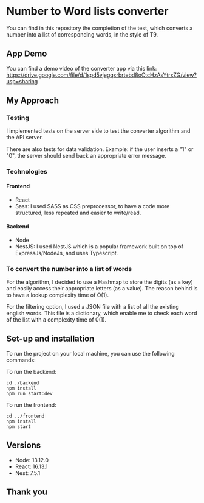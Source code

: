 # Number to Word lists converter

You can find in this repository the completion of the test, which converts a number into a list of corresponding words, in the style of T9.  

## App Demo

You can find a demo video of the converter app via this link: 
https://drive.google.com/file/d/1spd5vjegqxrbrtebd8oCtcHzAsYtrxZG/view?usp=sharing

## My Approach


### Testing

I implemented tests on the server side to test the converter algorithm and the API server. 

There are also tests for data validation. Example: if the user inserts a "1" or "0", the server should send back an appropriate error message. 

### Technologies 

#### Frontend

- React
- Sass: I used SASS as CSS preprocessor, to have a code more structured, less repeated and easier to write/read.

#### Backend

- Node
- NestJS: I used NestJS which is a popular framework built on top of ExpressJs/NodeJs, and uses Typescript.

### To convert the number into a list of words

For the algorithm, I decided to use a Hashmap to store the digits (as a key) and easily access their appropriate letters (as a value). The reason behind is to have a lookup complexity time of O(1).

For the filtering option, I used a JSON file with a list of all the existing english words. This file is a dictionary, which enable me to check each word of the list with a complexity time of 0(1). 

## Set-up and installation

To run the project on your local machine, you can use the following commands:

To run the backend:

```
cd ./backend
npm install
npm run start:dev
```

To run the frontend:

```
cd ../frontend
npm install
npm start
```

## Versions

- Node: 13.12.0
- React: 16.13.1
- Nest: 7.5.1

## Thank you